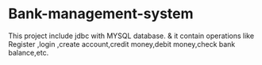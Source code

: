 # Bank-management-system
This project include jdbc with MYSQL database.
& it contain operations like Register ,login ,create account,credit money,debit money,check bank balance,etc.

